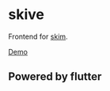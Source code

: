 # skive

Frontend for [skim](https://book.skimproj.com/).

[Demo](https://skiv.skimproj.com)

## Powered by flutter